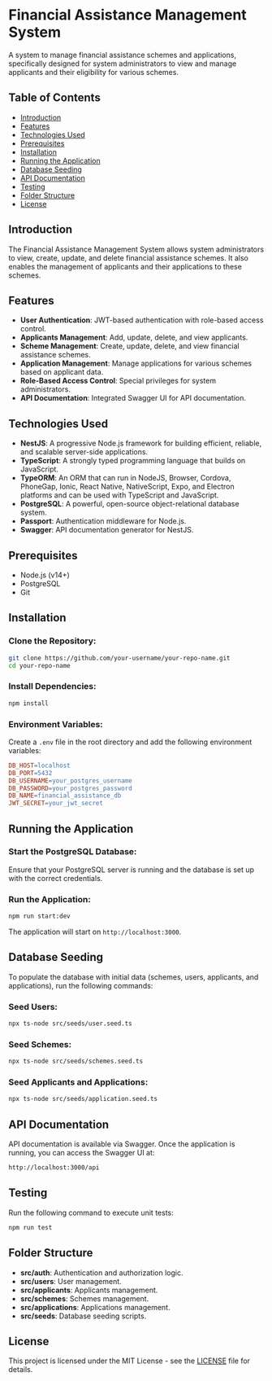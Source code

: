 # Financial Assistance Management System

A system to manage financial assistance schemes and applications, specifically designed for system administrators to view and manage applicants and their eligibility for various schemes.

## Table of Contents
- [Introduction](#introduction)
- [Features](#features)
- [Technologies Used](#technologies-used)
- [Prerequisites](#prerequisites)
- [Installation](#installation)
- [Running the Application](#running-the-application)
- [Database Seeding](#database-seeding)
- [API Documentation](#api-documentation)
- [Testing](#testing)
- [Folder Structure](#folder-structure)
- [License](#license)

## Introduction

The Financial Assistance Management System allows system administrators to view, create, update, and delete financial assistance schemes. It also enables the management of applicants and their applications to these schemes.

## Features
- **User Authentication**: JWT-based authentication with role-based access control.
- **Applicants Management**: Add, update, delete, and view applicants.
- **Scheme Management**: Create, update, delete, and view financial assistance schemes.
- **Application Management**: Manage applications for various schemes based on applicant data.
- **Role-Based Access Control**: Special privileges for system administrators.
- **API Documentation**: Integrated Swagger UI for API documentation.

## Technologies Used
- **NestJS**: A progressive Node.js framework for building efficient, reliable, and scalable server-side applications.
- **TypeScript**: A strongly typed programming language that builds on JavaScript.
- **TypeORM**: An ORM that can run in NodeJS, Browser, Cordova, PhoneGap, Ionic, React Native, NativeScript, Expo, and Electron platforms and can be used with TypeScript and JavaScript.
- **PostgreSQL**: A powerful, open-source object-relational database system.
- **Passport**: Authentication middleware for Node.js.
- **Swagger**: API documentation generator for NestJS.

## Prerequisites
- Node.js (v14+)
- PostgreSQL
- Git

## Installation

### Clone the Repository:

```bash
git clone https://github.com/your-username/your-repo-name.git
cd your-repo-name
```

### Install Dependencies:

```bash
npm install
```

### Environment Variables:

Create a `.env` file in the root directory and add the following environment variables:

```makefile
DB_HOST=localhost
DB_PORT=5432
DB_USERNAME=your_postgres_username
DB_PASSWORD=your_postgres_password
DB_NAME=financial_assistance_db
JWT_SECRET=your_jwt_secret
```

## Running the Application

### Start the PostgreSQL Database:

Ensure that your PostgreSQL server is running and the database is set up with the correct credentials.

### Run the Application:

```bash
npm run start:dev
```

The application will start on `http://localhost:3000`.

## Database Seeding

To populate the database with initial data (schemes, users, applicants, and applications), run the following commands:

### Seed Users:

```bash
npx ts-node src/seeds/user.seed.ts
```

### Seed Schemes:

```bash
npx ts-node src/seeds/schemes.seed.ts
```

### Seed Applicants and Applications:

```bash
npx ts-node src/seeds/application.seed.ts
```

## API Documentation

API documentation is available via Swagger. Once the application is running, you can access the Swagger UI at:

```bash
http://localhost:3000/api
```

## Testing

Run the following command to execute unit tests:

```bash
npm run test
```

## Folder Structure

- **src/auth**: Authentication and authorization logic.
- **src/users**: User management.
- **src/applicants**: Applicants management.
- **src/schemes**: Schemes management.
- **src/applications**: Applications management.
- **src/seeds**: Database seeding scripts.


## License

This project is licensed under the MIT License - see the [LICENSE](LICENSE) file for details.
